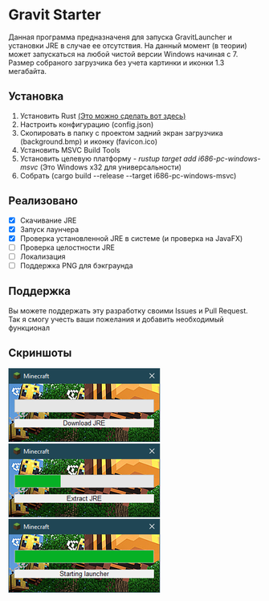 # Gravit Starter

Данная программа предназначеня для запуска GravitLauncher и установки JRE в случае ее отсутствия.
На данный момент (в теории) может запускаться на любой чистой версии Windows начиная с 7. 
Размер собраного загрузчика без учета картинки и иконки 1.3 мегабайта.

## Установка

1. Установить Rust [(Это можно сделать вот здесь)](https://www.rust-lang.org/tools/install)
2. Настроить конфигурацию (config.json)
3. Скопировать в папку с проектом задний экран загрузчика (background.bmp) и иконку (favicon.ico)
4. Установить MSVC Build Tools
5. Установить целевую платформу -  _rustup target add i686-pc-windows-msvc_ (Это Windows x32 для универсальности)
6. Собрать (cargo build --release --target i686-pc-windows-msvc)

## Реализовано  

- [x] Скачивание JRE
- [x] Запуск лаунчера
- [x] Проверка установленной JRE в системе (и проверка на JavaFX)
- [ ] Проверка целостности JRE
- [ ] Локализация
- [ ] Поддержка PNG для бэкграунда

## Поддержка

Вы можете поддержать эту разработку своими Issues и Pull Request. 
Так я смогу учесть ваши пожелания и добавить необходимый функционал 

## Скриншоты

![Скачивание JRE](./images/1.png)
![Распаковка JRE](./images/2.png)
![Старт лаунчера](./images/3.png)
